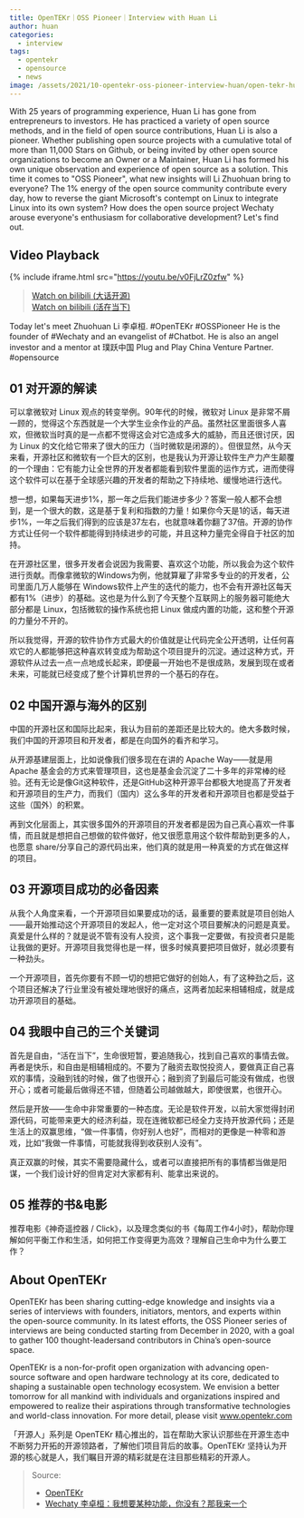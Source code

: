 ```yaml
---
title: OpenTEKr｜OSS Pioneer｜Interview with Huan Li
author: huan
categories:
  - interview
tags:
  - opentekr
  - opensource
  - news
image: /assets/2021/10-opentekr-oss-pioneer-interview-huan/open-tekr-huan.webp
---
```


With 25 years of programming experience, Huan Li has gone from entrepreneurs to investors. He has practiced a variety of open source methods, and in the field of open source contributions, Huan Li is also a pioneer. Whether publishing open source projects with a cumulative total of more than 11,000 Stars on Github, or being invited by other open source organizations to become an Owner or a Maintainer, Huan Li has formed his own unique observation and experience of open source as a solution. This time it comes to "OSS Pioneer", what new insights will Li Zhuohuan bring to everyone? The 1% energy of the open source community contribute every day, how to reverse the giant Microsoft's contempt on Linux to integrate Linux into its own system? How does the open source project Wechaty arouse everyone's enthusiasm for collaborative development? Let's find out.

## Video Playback

{% include iframe.html src="https://youtu.be/v0FjLrZ0zfw" %}

> [Watch on bilibili (大话开源)](https://www.bilibili.com/video/BV1N44y1i7GV)  
> [Watch on bilibili (活在当下)](https://www.bilibili.com/video/BV1j3411874h)

Today let's meet Zhuohuan Li 李卓桓. #OpenTEKr #OSSPioneer He is the founder of #Wechaty and an evangelist of #Chatbot. He is also an angel investor and a mentor at 璞跃中国 Plug and Play China Venture Partner. #opensource

## 01 对开源的解读

可以拿微软对 Linux 观点的转变举例。90年代的时候，微软对 Linux 是非常不屑一顾的，觉得这个东西就是一个大学生业余作业的产品。虽然社区里面很多人喜欢，但微软当时真的是一点都不觉得这会对它造成多大的威胁，而且还很讨厌，因为 Linux 的文化给它带来了很大的压力（当时微软是闭源的）。但很显然，从今天来看，开源社区和微软有一个巨大的区别，也是我认为开源让软件生产力产生颠覆的一个理由：它有能力让全世界的开发者都能看到软件里面的运作方式，进而使得这个软件可以在基于全球感兴趣的开发者的帮助之下持续地、缓慢地进行迭代。

想一想，如果每天进步1%，那一年之后我们能进步多少？答案一般人都不会想到，是一个很大的数，这是基于复利和指数的力量！如果你今天是1的话，每天进步1%，一年之后我们得到的应该是37左右，也就意味着你翻了37倍。开源的协作方式让任何一个软件都能得到持续进步的可能，并且这种力量完全得自于社区的加持。

在开源社区里，很多开发者会说因为我需要、喜欢这个功能，所以我会为这个软件进行贡献。而像拿微软的Windows为例，他就算雇了非常多专业的的开发者，公司里面几万人能够在 Windows软件上产生的迭代的能力，也不会有开源社区每天都有1%（进步）的基础。这也是为什么到了今天整个互联网上的服务器可能绝大部分都是 Linux，包括微软的操作系统也把 Linux 做成内置的功能，这和整个开源的力量分不开的。

所以我觉得，开源的软件协作方式最大的价值就是让代码完全公开透明，让任何喜欢它的人都能够把这种喜欢转变成为帮助这个项目提升的沉淀。通过这种方式，开源软件从过去一点一点地成长起来，即便最一开始也不是很成熟，发展到现在或者未来，可能就已经变成了整个计算机世界的一个基石的存在。

## 02 中国开源与海外的区别

中国的开源社区和国际比起来，我认为目前的差距还是比较大的。绝大多数时候，我们中国的开源项目和开发者，都是在向国外的看齐和学习。

从开源基建层面上，比如说像我们很多现在在讲的 Apache Way——就是用Apache 基金会的方式来管理项目，这也是基金会沉淀了二十多年的非常棒的经验。还有无论是像Git这种软件，还是GitHub这种开源平台都极大地提高了开发者和开源项目的生产力，而我们（国内）这么多年的开发者和开源项目也都是受益于这些（国外）的积累。

再到文化层面上，其实很多国外的开源项目的开发者都是因为自己真心喜欢一件事情，而且就是想把自己想做的软件做好，他又很愿意用这个软件帮助到更多的人，也愿意 share/分享自己的源代码出来，他们真的就是用一种真爱的方式在做这样的项目。

## 03 开源项目成功的必备因素

从我个人角度来看，一个开源项目如果要成功的话，最重要的要素就是项目创始人——最开始推动这个开源项目的发起人，他一定对这个项目要解决的问题是真爱。真爱是什么样的？就是说不管有没有人投资，这个事我一定要做，有投资者只是能让我做的更好。开源项目我觉得也是一样，很多时候真要把项目做好，就必须要有一种劲头。

一个开源项目，首先你要有不顾一切的想把它做好的创始人，有了这种劲之后，这个项目还解决了行业里没有被处理地很好的痛点，这两者加起来相辅相成，就是成功开源项目的基础。

## 04 我眼中自己的三个关键词

首先是自由，“活在当下”，生命很短暂，要追随我心，找到自己喜欢的事情去做。再者是快乐，和自由是相辅相成的。不要为了融资去取悦投资人，要做真正自己喜欢的事情，没融到钱的时候，做了也很开心；融到资了到最后可能没有做成，也很开心；或者可能最后做得还不错，但随着公司越做越大，即使很累，也很开心。

然后是开放——生命中非常重要的一种态度。无论是软件开发，以前大家觉得封闭源代码，可能带来更大的经济利益，现在连微软都已经全力支持开放源代码；还是生活上的双赢思维，“做一件事情，你好别人也好”，而相对的更像是一种零和游戏，比如“我做一件事情，可能就我得到收获别人没有”。

真正双赢的时候，其实不需要隐藏什么，或者可以直接把所有的事情都当做是阳谋，一个我们设计好的但肯定对大家都有利、能拿出来说的。

## 05 推荐的书&电影

推荐电影《神奇遥控器 / Click》，以及理念类似的书《每周工作4小时》，帮助你理解如何平衡工作和生活，如何把工作变得更为高效？理解自己生命中为什么要工作？

## About OpenTEKr

OpenTEKr has been sharing cutting-edge knowledge and insights via a series of interviews with founders, initiators, mentors, and experts within the open-source community. In its latest efforts, the OSS Pioneer series of interviews are being conducted starting from December in 2020, with a goal to gather 100 thought-leadersand contributors in China’s open-source space.

OpenTEKr is a non-for-profit open organization with advancing open-source software and open hardware technology at its core, dedicated to shaping a sustainable open technology ecosystem. We envision a better tomorrow for all mankind with individuals and organizations inspired and empowered to realize their aspirations through transformative technologies and world-class innovation. For more detail, please visit www.opentekr.com

「开源人」系列是 OpenTEKr 精心推出的，旨在帮助大家认识那些在开源生态中不断努力开拓的开源领路者，了解他们项目背后的故事。OpenTEKr 坚持认为开源的核心就是人，我们瞩目开源的精彩就是在注目那些精彩的开源人。

> Source:  
>
> - [OpenTEKr](https://www.linkedin.com/feed/update/urn:li:activity:6859768644856098816/)
> - [Wechaty 李卓桓：我想要某种功能，你没有？那我来一个](https://mp.weixin.qq.com/s/TXWKTTso5104BP-tTgWl_A)
